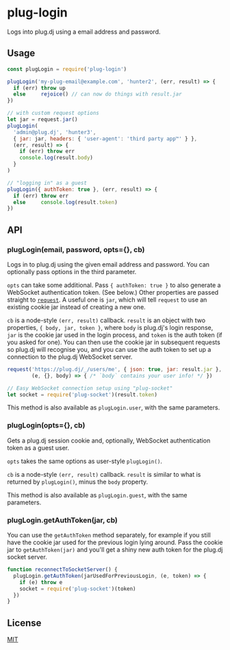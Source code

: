 plug-login
==========

Logs into plug.dj using a email address and password.

## Usage

```javascript
const plugLogin = require('plug-login')

plugLogin('my-plug-email@example.com', 'hunter2', (err, result) => {
  if (err) throw up
  else     rejoice() // can now do things with result.jar
})

// with custom request options
let jar = request.jar()
plugLogin(
  'admin@plug.dj', 'hunter3',
  { jar: jar, headers: { 'user-agent': 'third party app™' } },
  (err, result) => {
    if (err) throw err
    console.log(result.body)
  }
)

// "logging in" as a guest
plugLogin({ authToken: true }, (err, result) => {
  if (err) throw err
  else     console.log(result.token)
})
```

## API

### plugLogin(email, password, opts={}, cb)

Logs in to plug.dj using the given email address and password. You can
optionally pass options in the third parameter.

`opts` can take some additional. Pass `{ authToken: true }` to also generate a
WebSocket authentication token. (See below.) Other properties are passed
straight to [`request`](https://github.com/request/request). A useful one is
`jar`, which will tell `request` to use an existing cookie jar instead of
creating a new one.

`cb` is a node-style `(err, result)` callback. `result` is an object with two
properties, `{ body, jar, token }`, where `body` is plug.dj's login response,
`jar` is the cookie jar used in the login process, and `token` is the auth token
(if you asked for one). You can then use the cookie jar in subsequent requests
so plug.dj will recognise you, and you can use the auth token to set up a
connection to the plug.dj WebSocket server.

```javascript
request('https://plug.dj/_/users/me', { json: true, jar: result.jar },
        (e, {}, body) => { /* `body` contains your user info! */ })

// Easy WebSocket connection setup using "plug-socket"
let socket = require('plug-socket')(result.token)
```

This method is also available as `plugLogin.user`, with the same
parameters.

### plugLogin(opts={}, cb)

Gets a plug.dj session cookie and, optionally, WebSocket authentication token
as a guest user.

`opts` takes the same options as user-style `plugLogin()`.

`cb` is a node-style `(err, result)` callback. `result` is similar to what is
returned by `plugLogin()`, minus the `body` property.

This method is also available as `plugLogin.guest`, with the same
parameters.

### plugLogin.getAuthToken(jar, cb)

You can use the `getAuthToken` method separately, for example if you still have
the cookie jar used for the previous login lying around. Pass the cookie jar to
`getAuthToken(jar)` and you'll get a shiny new auth token for the plug.dj socket
server.

```javascript
function reconnectToSocketServer() {
  plugLogin.getAuthToken(jarUsedForPreviousLogin, (e, token) => {
    if (e) throw e
    socket = require('plug-socket')(token)
  })
}
```

## License

[MIT](./LICENSE)
